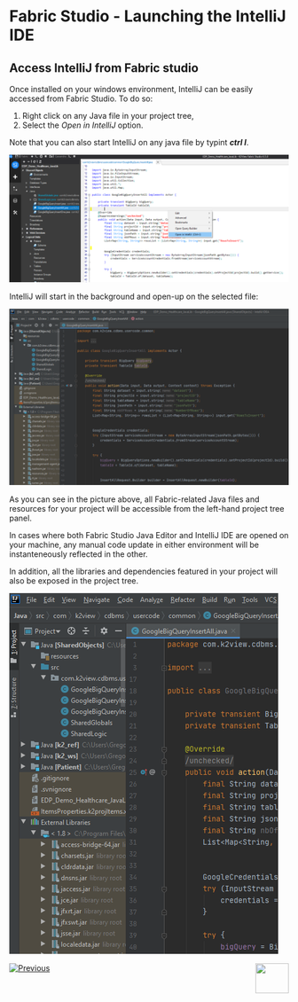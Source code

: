 # Fabric Studio - Launching the IntelliJ IDE


## Access IntelliJ from Fabric studio
Once installed on your windows environment, IntelliJ can be easily accessed from Fabric Studio.
To do so:
1. Right click on any Java file in your project tree,
2. Select the *Open in IntelliJ* option.

Note that you can also start IntelliJ on any java file by typint ***ctrl I***.

![image](images/04_14_01_menu.png)

IntelliJ will start in the background and open-up on the selected file:

![image](images/04_14_02_javafile.png) 

As you can see in the picture above, all Fabric-related Java files and resources for your project will be accessible from the left-hand project tree panel.

In cases where both Fabric Studio Java Editor and IntelliJ IDE are opened on your machine, any manual code update in either environment will be instanteneously reflected in the other.

In addition, all the libraries and dependencies featured in your project will also be exposed in the project tree.

![image](images/04_14_03_javalibs.png)



[![Previous](/articles/images/Previous.png)](/articles/04_fabric_studio/04a_IntelliJ/02_intelliJ_install.md)[<img align="right" width="60" height="54" src="/articles/images/Next.png">](/articles/04_fabric_studio/04a_IntelliJ/04_debugging_with_intelliJ.md)
